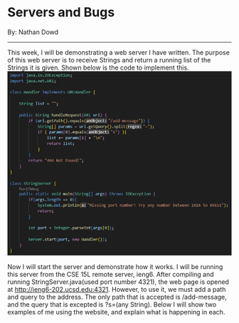 # Servers and Bugs
By: Nathan Dowd

---

This week, I will be demonstrating a web server I have written. The purpose of this web server is to receive Strings and return a running list of the Strings it is given. Shown below is the code to implement this.
![Image](StringServerPicture.png)

Now I will start the server and demonstrate how it works. I will be running this server from the CSE 15L remote server, ieng6. After compiling and running StringServer.java(used port number 4321), the web page is opened at http://ieng6-202.ucsd.edu:4321. However, to use it, we must add a path and query to the address. The only path that is accepted is /add-message, and the query that is excepted is ?s=(any String). Below I will show two examples of me using the website, and explain what is happening in each.
